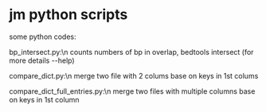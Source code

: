 jm python scripts
================

some python codes:

bp_intersect.py:\n
	counts numbers of bp in overlap,  bedtools intersect (for more details --help)

compare_dict.py:\n
	merge two file with 2 colums base on keys in 1st colums

compare_dict_full_entries.py:\n
	merge two files with multiple columns base on keys in 1st column  
